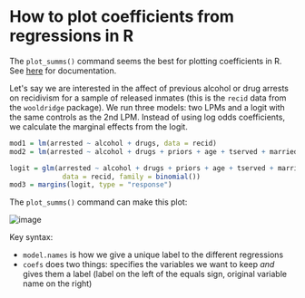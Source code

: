 # How to plot coefficients from regressions in R # 

The `plot_summs()` command seems the best for plotting coefficients in R. See [here](https://jtools.jacob-long.com/reference/plot_summs.html) for documentation.

Let's say we are interested in the affect of previous alcohol or drug arrests on recidivism for a sample of released inmates (this is the `recid` data from the `wooldridge` package). We run three models: two LPMs and a logit with the same controls as the 2nd LPM. Instead of using log odds coefficients, we calculate the marginal effects from the logit.

```R
mod1 = lm(arrested ~ alcohol + drugs, data = recid)
mod2 = lm(arrested ~ alcohol + drugs + priors + age + tserved + married, data = recid)

logit = glm(arrested ~ alcohol + drugs + priors + age + tserved + married,
             data = recid, family = binomial())
mod3 = margins(logit, type = "response")
```

The `plot_summs()` command can make this plot:

![image](https://user-images.githubusercontent.com/6835110/236272653-68228283-7ea4-4d08-a645-a0d87fdd7ad5.png)

Key syntax: 

- `model.names` is how we give a unique label to the different regressions
- `coefs` does two things: specifies the variables we want to keep _and_ gives them a label (label on the left of the equals sign, original variable name on the right)
